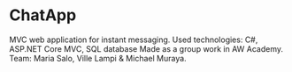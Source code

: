 # ChatApp

MVC web application for instant messaging.
Used technologies: C#, ASP.NET Core MVC, SQL database
Made as a group work in AW Academy. Team: Maria Salo, Ville Lampi & Michael Muraya.
